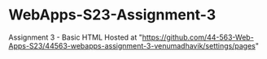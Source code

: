 # WebApps-S23-Assignment-3
Assignment 3 - Basic HTML
Hosted at "https://github.com/44-563-Web-Apps-S23/44563-webapps-assignment-3-venumadhavik/settings/pages"